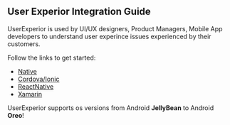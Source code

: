 ## User Experior Integration Guide 

UserExperior is used by UI/UX designers, Product Managers, Mobile App developers to understand user experince issues experienced by their customers.

Follow the links to get started:
  - [Native](native-android)
  - [Cordova/Ionic](cordova-ionic)
  - [ReactNative](reactnative)
  - [Xamarin](xamarin)
  
  UserExperior supports os versions from Android **JellyBean** to Android **Oreo**!

